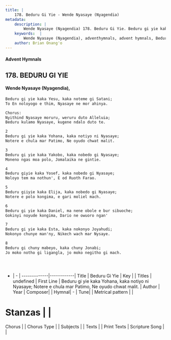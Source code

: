 ```yaml
---
title: |
    178. Beduru Gi Yie - Wende Nyasaye (Nyagendia)
metadata:
    description: |
        Wende Nyasaye (Nyagendia) 178. Beduru Gi Yie. Beduru gi yie kaka Yohana, kaka notiyo ni Nyasaye;  Notere e chula mar Patimo, Ne oyudo chwat malit.  
    keywords:  |
        Wende Nyasaye (Nyagendia), adventhymnals, advent hymnals, Beduru Gi Yie, Beduru gi yie kaka Yohana, kaka notiyo ni Nyasaye;  Notere e chula mar Patimo, Ne oyudo chwat malit.. 
    author: Brian Onang'o
---
```


#### Advent Hymnals
## 178. BEDURU GI YIE
####  Wende Nyasaye (Nyagendia),

```txt
Beduru gi yie kaka Yesu, kaka noteme gi Satani; 
To En noloyogo e thim, Nyasaye ne mor ahinya.

Chorus:
Nyithind Nyasaye moruru, weruru duto Alleluia; 
Beduru kulamo Nyasaye, kugene ndalo duto te.

2
Beduru gi yie kaka Yohana, kaka notiyo ni Nyasaye; 
Notere e chula mar Patimo, Ne oyudo chwat malit.

3
Beduru gi yie kaka Yakobo, kaka nobedo gi Nyasaye; 
Moneno ngas moa polo, Jomalaika ne gintie.

4
Beduru giyie kaka Yosef, kaka nobedo gi Nyasaye; 
Noloyo tem ma nothun', E od Ruoth Farao.

5
Beduru giiyie kaka Elija, kaka nobedo gi Nyasaye; 
Notere e polo kongima, e gari moliel mach.

6
Beduru gi yie kaka Daniel, ma nene obole e bur sibuoche;
Gokinyi noyude kongima, Dario ne owuoro ngan'

7
Beduru gi yie kaka Esta, kaka nokonyo Joyahudi; 
Nokonyo chunye man'ny, Nikech wach mar Nysaye.

8
Beduru gi chuny mabeyo, kaka chuny Jonabi; 
Jo moko notho gi ligangla, jo moko negitho gi mach.





```

- |   -  |
-------------|------------|
Title | Beduru Gi Yie |
Key |  |
Titles | undefined |
First Line | Beduru gi yie kaka Yohana, kaka notiyo ni Nyasaye;  Notere e chula mar Patimo, Ne oyudo chwat malit. |
Author | 
Year | 
Composer| |
Hymnal|  - |
Tune|  |
Metrical pattern | |
# Stanzas |  |
Chorus |  |
Chorus Type |  |
Subjects | |
Texts |  |
Print Texts | 
Scripture Song |  |
    
